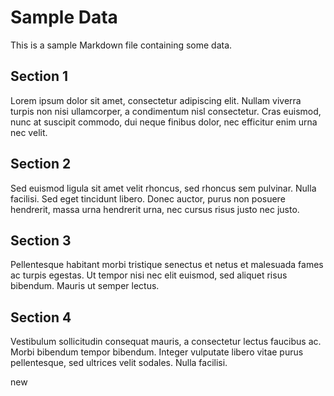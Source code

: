 # Sample Data

This is a sample Markdown file containing some data.

## Section 1

Lorem ipsum dolor sit amet, consectetur adipiscing elit. Nullam viverra turpis non nisi ullamcorper, a condimentum nisl consectetur. Cras euismod, nunc at suscipit commodo, dui neque finibus dolor, nec efficitur enim urna nec velit.

## Section 2

Sed euismod ligula sit amet velit rhoncus, sed rhoncus sem pulvinar. Nulla facilisi. Sed eget tincidunt libero. Donec auctor, purus non posuere hendrerit, massa urna hendrerit urna, nec cursus risus justo nec justo.

## Section 3

Pellentesque habitant morbi tristique senectus et netus et malesuada fames ac turpis egestas. Ut tempor nisi nec elit euismod, sed aliquet risus bibendum. Mauris ut semper lectus.

## Section 4

Vestibulum sollicitudin consequat mauris, a consectetur lectus faucibus ac. Morbi bibendum tempor bibendum. Integer vulputate libero vitae purus pellentesque, sed ultrices velit sodales. Nulla facilisi.

new
